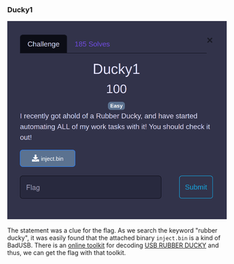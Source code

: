 
### Ducky1

![Ducky1](https://github.com/Hed6eH0g/ctf/blob/main/2023/byuctf/rev/ducky1/figs/ducky1_0.png)


The statement was a clue for the flag.
As we search the keyword "rubber ducky", it was easily found that the attached binary `inject.bin` is a kind of BadUSB.
There is an [online toolkit](https://ducktoolkit.com/) for decoding [USB RUBBER DUCKY](https://shop.hak5.org/products/usb-rubber-ducky) and thus, we can get the flag with that toolkit.
